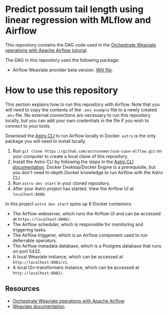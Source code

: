 Predict possum tail length using linear regression with MLflow and Airflow
==========================================================================

This repository contains the DAG code used in the [Orchestrate Weaviate operations with Apache Airflow tutorial](https://docs.astronomer.io/learn/airflow-weaviate). 

The DAG in this repository uses the following package:

- Airflow Weaviate provider beta version. [Whl file](https://github.com/astronomer/learn-tutorials-data/blob/main/wheel_files/airflow_provider_weaviate-0.0.1-py3-none-any.whl).

# How to use this repository

This section explains how to run this repository with Airflow. Note that you will need to copy the contents of the `.env_example` file to a newly created `.env` file. No external connections are necessary to run this repository locally, but you can add your own credentials in the file if you wish to connect to your tools. 

Download the [Astro CLI](https://docs.astronomer.io/astro/cli/install-cli) to run Airflow locally in Docker. `astro` is the only package you will need to install locally.

1. Run `git clone https://github.com/astronomer/use-case-mlflow.git` on your computer to create a local clone of this repository.
2. Install the Astro CLI by following the steps in the [Astro CLI documentation](https://docs.astronomer.io/astro/cli/install-cli). Docker Desktop/Docker Engine is a prerequisite, but you don't need in-depth Docker knowledge to run Airflow with the Astro CLI.
3. Run `astro dev start` in your cloned repository.
4. After your Astro project has started. View the Airflow UI at `localhost:8080`.

In this project `astro dev start` spins up 6 Docker containers:

- The Airflow webserver, which runs the Airflow UI and can be accessed at `https://localhost:8080/`.
- The Airflow scheduler, which is responsible for monitoring and triggering tasks.
- The Airflow triggerer, which is an Airflow component used to run deferrable operators.
- The Airflow metadata database, which is a Postgres database that runs on port 5432.
- A local Weaviate instance, which can be accessed at `http://localhost:8081/v1`.
- A local t2v-transformers instance, which can be accessed at `http://localhost:8082/`.

## Resources

- [Orchestrate Weaviate operations with Apache Airflow](https://docs.astronomer.io/learn/airflow-weaviate).
- [Weaviate documentation](https://weaviate.io/developers/weaviate).

